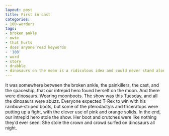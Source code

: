 ```yaml
---
layout: post
title: First in cast
categories:
- 100-worders
tags:
- broken ankle
- owie
- that hurts
- does anyone read keywords
- '100'
- word
- story
- drabble
- dinosaurs on the moon is a ridiculous idea and could never stand alone as a story
---
```

It was somewhere between the broken ankle, the painkillers, the cast, and the spaceship, that our intrepid hero found herself on the moon. And there were dinosaurs. Wearing moonboots.
The show was this Tuesday, and all the dinosaurs were abuzz. Everyone expected T-Rex to win with his rainbow-striped boots, but some of the pterodactyls and triceratops were putting up a fight, with the clever use of pink and orange solids.
In the end, our intrepid hero stole the show. Her boot and crutches were like nothing they’d ever seen. She stole the crown and crowd surfed on dinosaurs all night.
